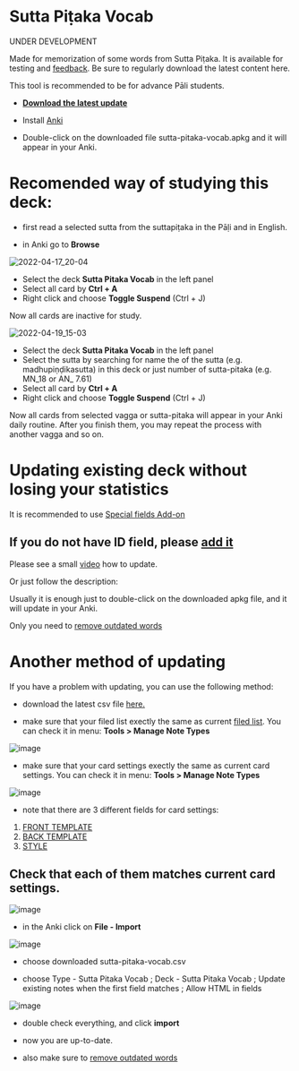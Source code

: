 # Sutta Piṭaka Vocab

UNDER DEVELOPMENT

Made for memorization of some words from Sutta Piṭaka. It is available for testing and [feedback](https://docs.google.com/forms/d/e/1FAIpQLSeA7LgF9KnCGWw1_HysqKpgD4eg4Hjo3ZFG7GcL53nsIETDCw/viewform?). Be sure to regularly download the latest content here.

This tool is recommended to be for advance Pāli students.


- **[Download the latest update](https://github.com/sasanarakkha/study-tools/releases/latest/download/sutta-pitaka-vocab.apkg)**

- Install [Anki](https://apps.ankiweb.net/)

- Double-click on the downloaded file sutta-pitaka-vocab.apkg and it will appear in your Anki.

# Recomended way of studying this deck:
- first read a selected sutta from the suttapiṭaka in the Pāḷi and in English.

- in Anki go to **Browse**

<p><img alt="2022-04-17_20-04" src="https://user-images.githubusercontent.com/39419221/163944779-ad73b9a5-4478-410c-abf6-466e03b9b777.png" /></p>

<ul>
<li>Select the deck <strong>Sutta Pitaka Vocab</strong> in the left panel</li>
<li>Select all card by <strong>Ctrl + A</strong></li>
<li>Right click and choose <strong>Toggle Suspend</strong> (Ctrl + J)</li>
</ul>
<p>Now all cards are inactive for study.</p>
<p><img alt="2022-04-19_15-03" src="https://user-images.githubusercontent.com/39419221/205493741-28c7b342-cdcd-46e1-ae29-8570c1792715.png" /></p>
<ul>
<li>Select the deck <strong>Sutta Pitaka Vocab</strong> in the left panel</li>
<li>Select the sutta by searching for name the of the sutta (e.g. madhupiṇḍikasutta) in this deck or just number of sutta-pitaka (e.g. MN_18 or AN_ 7.61)</li>
<li>Select all card by <strong>Ctrl + A</strong></li>
<li>Right click and choose <strong>Toggle Suspend</strong> (Ctrl + J) </li>
</ul>
<p>Now all cards from selected vagga or sutta-pitaka will appear in your Anki daily routine. After you finish them, you may repeat the process with another vagga and so on.</p>

# Updating existing deck without losing your statistics

It is recommended to use [Special fields Add-on](https://sasanarakkha.github.io/study-tools/anki-decks/special-fields.html)

## If you do not have ID field, please [add it](https://sasanarakkha.github.io/study-tools/ID.html)

Please see a small [video](https://user-images.githubusercontent.com/39419221/187018792-3afe402c-e77b-46e6-ba5d-4efa0846de93.mp4) how to update.

Or just follow the description:

Usually it is enough just to double-click on the downloaded apkg file, and it will update in your Anki. 

Only you need to [remove outdated words](https://sasanarakkha.github.io/study-tools/anki-decks/test.html)

# Another method of updating

If you have a problem with updating, you can use the following method:

- download the latest csv file [here.](https://github.com/sasanarakkha/study-tools/releases/latest/download/sutta-pitaka-vocab.csv) 

- make sure that your filed list exectly the same as current [filed list](https://github.com/sasanarakkha/study-tools/blob/main/sutta-pitaka-fields.png). You can check it in menu: **Tools > Manage Note Types**

![image](https://user-images.githubusercontent.com/39419221/205493835-f778130b-d941-47ee-896a-7d66432891ae.png)

- make sure that your card settings exectly the same as current card settings. You can check it in menu: **Tools > Manage Note Types**

![image](https://user-images.githubusercontent.com/39419221/205493858-dc25632e-7167-4c1f-8da5-9c8dbf4dad72.png)

- note that there are 3 different fields for card settings: 
1. [FRONT TEMPLATE](https://github.com/sasanarakkha/study-tools/blob/main/anki-style/anki-card-dhp-vocab-front.txt)
2. [BACK TEMPLATE](https://github.com/sasanarakkha/study-tools/blob/main/anki-style/anki-card-dhp-vocab-back.txt)
3. [STYLE](https://github.com/sasanarakkha/study-tools/blob/main/anki-style/styling.txt) 

Check that each of them matches current card settings.
- 
![image](https://user-images.githubusercontent.com/39419221/205493897-e5b75f13-f22f-4616-94fb-85a0a64bf2b4.png)


- in the Anki click on **File - Import**

![image](https://user-images.githubusercontent.com/39419221/187018280-c295e071-c130-4f42-8518-a3a5e0326124.png)

- choose downloaded sutta-pitaka-vocab.csv

- choose Type - Sutta Pitaka Vocab ; Deck - Sutta Pitaka Vocab ; Update existing notes when the first field matches ; Allow HTML in fields

![image](https://user-images.githubusercontent.com/39419221/205493976-56dd78d5-70b6-4e33-b96f-f9c2736bb16a.png)

- double check everything, and click **import**

- now you are up-to-date.

- also make sure to [remove outdated words](https://sasanarakkha.github.io/study-tools/anki-decks/test.html)





